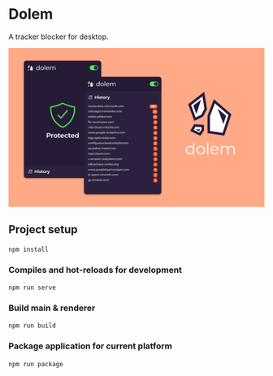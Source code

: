 # Dolem

A tracker blocker for desktop.

![Screenshot](/screenshot.png)

## Project setup
```
npm install
```

### Compiles and hot-reloads for development
```
npm run serve
```

### Build main & renderer
```
npm run build
```

### Package application for current platform
```
npm run package
```
